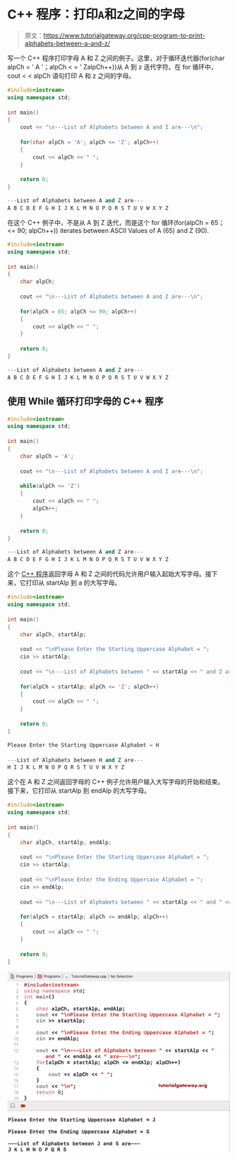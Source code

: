 # C++ 程序：打印`A`和`Z`之间的字母

> 原文：<https://www.tutorialgateway.org/cpp-program-to-print-alphabets-between-a-and-z/>

写一个 C++ 程序打印字母 A 和 Z 之间的例子。这里，对于循环迭代器(for(char alpCh = ' A '；alpCh < = ' ZalpCh++))从 A 到 z 迭代字符。在 for 循环中，cout < < alpCh 语句打印 A 和 z 之间的字母。

```cpp
#include<iostream>
using namespace std;

int main()
{
	cout << "\n---List of Alphabets between A and Z are---\n";

	for(char alpCh = 'A'; alpCh <= 'Z'; alpCh++)
	{
		cout << alpCh << " ";
	}

	return 0;
}
```

```cpp
---List of Alphabets between A and Z are---
A B C D E F G H I J K L M N O P Q R S T U V W X Y Z 
```

在这个 C++ 例子中，不是从 A 到 Z 迭代，而是这个 for 循环(for(alpCh = 65；<= 90; alpCh++)) iterates between ASCII Values of A (65) and Z (90).

```cpp
#include<iostream>
using namespace std;

int main()
{
	char alpCh;

	cout << "\n---List of Alphabets between A and Z are---\n";

	for(alpCh = 65; alpCh <= 90; alpCh++)
	{
		cout << alpCh << " ";
	}

	return 0;
}
```

```cpp
---List of Alphabets between A and Z are---
A B C D E F G H I J K L M N O P Q R S T U V W X Y Z 
```

## 使用 While 循环打印字母的 C++ 程序

```cpp
#include<iostream>
using namespace std;

int main()
{
	char alpCh = 'A';

	cout << "\n---List of Alphabets between A and Z are---\n";

	while(alpCh <= 'Z')
	{
		cout << alpCh << " ";
		alpCh++;
	}

	return 0;
}
```

```cpp
---List of Alphabets between A and Z are---
A B C D E F G H I J K L M N O P Q R S T U V W X Y Z 
```

这个 [C++ 程序](https://www.tutorialgateway.org/cpp-programs/)返回字母 A 和 Z 之间的代码允许用户输入起始大写字母。接下来，它打印从 startAlp 到 a 的大写字母。

```cpp
#include<iostream>
using namespace std;

int main()
{
	char alpCh, startAlp;

	cout << "\nPlease Enter the Starting Uppercase Alphabet = ";
	cin >> startAlp;

	cout << "\n---List of Alphabets between " << startAlp << " and Z are---\n";

	for(alpCh = startAlp; alpCh <= 'Z'; alpCh++)
	{
		cout << alpCh << " ";
	}

	return 0;
}
```

```cpp
Please Enter the Starting Uppercase Alphabet = H

---List of Alphabets between H and Z are---
H I J K L M N O P Q R S T U V W X Y Z 
```

这个在 A 和 Z 之间返回字母的 C++ 例子允许用户输入大写字母的开始和结束。接下来，它打印从 startAlp 到 endAlp 的大写字母。

```cpp
#include<iostream>
using namespace std;

int main()
{
	char alpCh, startAlp, endAlp;

	cout << "\nPlease Enter the Starting Uppercase Alphabet = ";
	cin >> startAlp;

	cout << "\nPlease Enter the Ending Uppercase Alphabet = ";
	cin >> endAlp;

	cout << "\n---List of Alphabets between " << startAlp << " and " << endAlp << " are---\n";

	for(alpCh = startAlp; alpCh <= endAlp; alpCh++)
	{
		cout << alpCh << " ";
	}

	return 0;
}
```

![CPP Program to Print Alphabets between A and Z 5](img/d00d117c589e038aa7cc8627a933da90.png)